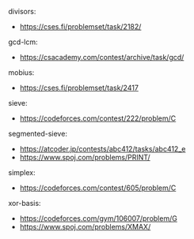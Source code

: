 divisors:
- https://cses.fi/problemset/task/2182/

gcd-lcm:
- https://csacademy.com/contest/archive/task/gcd/

mobius:
- https://cses.fi/problemset/task/2417

sieve:
- https://codeforces.com/contest/222/problem/C

segmented-sieve:
- https://atcoder.jp/contests/abc412/tasks/abc412_e
- https://www.spoj.com/problems/PRINT/

simplex:
- https://codeforces.com/contest/605/problem/C

xor-basis:
- https://codeforces.com/gym/106007/problem/G
- https://www.spoj.com/problems/XMAX/ 
